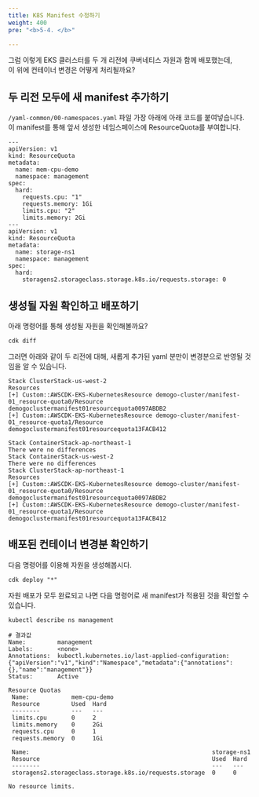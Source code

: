 ```yaml
---
title: K8S Manifest 수정하기
weight: 400
pre: "<b>5-4. </b>"

---
```


그럼 이렇게 EKS 클러스터를 두 개 리전에 쿠버네티스 자원과 함께 배포했는데,  
이 위에 컨테이너 변경은 어떻게 처리될까요?


## 두 리전 모두에 새 manifest 추가하기
`/yaml-common/00-namespaces.yaml` 파일 가장 아래에 아래 코드를 붙여넣습니다.  
이 manifest를 통해 앞서 생성한 네임스페이스에 ResourceQuota를 부여합니다.

```
---
apiVersion: v1
kind: ResourceQuota
metadata:
  name: mem-cpu-demo
  namespace: management
spec:
  hard:
    requests.cpu: "1"
    requests.memory: 1Gi
    limits.cpu: "2"
    limits.memory: 2Gi
---
apiVersion: v1
kind: ResourceQuota
metadata:
  name: storage-ns1
  namespace: management
spec:
  hard:
    storagens2.storageclass.storage.k8s.io/requests.storage: 0
```


## 생성될 자원 확인하고 배포하기
아래 명령어를 통해 생성될 자원을 확인해볼까요?
```
cdk diff
```

그러면 아래와 같이 두 리전에 대해, 새롭게 추가된 yaml 분만이 변경분으로 반영될 것임을 알 수 있습니다.
```
Stack ClusterStack-us-west-2
Resources
[+] Custom::AWSCDK-EKS-KubernetesResource demogo-cluster/manifest-01_resource-quota0/Resource demogoclustermanifest01resourcequota0097ABDB2
[+] Custom::AWSCDK-EKS-KubernetesResource demogo-cluster/manifest-01_resource-quota1/Resource demogoclustermanifest01resourcequota13FACB412

Stack ContainerStack-ap-northeast-1
There were no differences
Stack ContainerStack-us-west-2
There were no differences
Stack ClusterStack-ap-northeast-1
Resources
[+] Custom::AWSCDK-EKS-KubernetesResource demogo-cluster/manifest-01_resource-quota0/Resource demogoclustermanifest01resourcequota0097ABDB2
[+] Custom::AWSCDK-EKS-KubernetesResource demogo-cluster/manifest-01_resource-quota1/Resource demogoclustermanifest01resourcequota13FACB412

```

## 배포된 컨테이너 변경분 확인하기
다음 명령어를 이용해 자원을 생성해봅시다.
```
cdk deploy "*"
```

자원 배포가 모두 완료되고 나면 다음 명령어로 새 manifest가 적용된 것을 확인할 수 있습니다.
```
kubectl describe ns management

# 결과값
Name:         management
Labels:       <none>
Annotations:  kubectl.kubernetes.io/last-applied-configuration: {"apiVersion":"v1","kind":"Namespace","metadata":{"annotations":{},"name":"management"}}
Status:       Active

Resource Quotas
 Name:            mem-cpu-demo
 Resource         Used  Hard
 --------         ---   ---
 limits.cpu       0     2
 limits.memory    0     2Gi
 requests.cpu     0     1
 requests.memory  0     1Gi

 Name:                                                    storage-ns1
 Resource                                                 Used  Hard
 --------                                                 ---   ---
 storagens2.storageclass.storage.k8s.io/requests.storage  0     0

No resource limits.
```